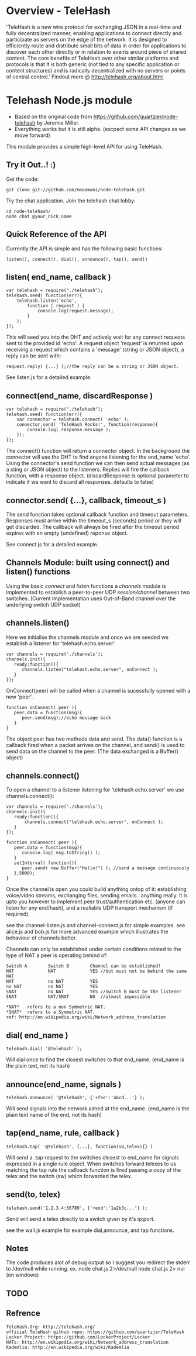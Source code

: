 # Overview - TeleHash

'TeleHash is a new wire protocol for exchanging JSON in a real-time and fully decentralized manner, enabling applications to connect directly and participate as servers on the edge of the network. It is designed to efficiently route and distribute small bits of data in order for applications to discover each other directly or in relation to events around piece of shared content. The core benefits of TeleHash over other similar platforms and protocols is that it is both generic (not tied to any specific application or content structures) and is radically decentralized with no servers or points of central control.' Findout more @ http://telehash.org/about.html

# Telehash Node.js module

* Based on the original code from https://github.com/quartzjer/node-telehash by Jeremie Miller.
* Everything works but it is still alpha. (excpect some API changes as we move forward)

This module provides a simple high-level API for using TeleHash.     

## Try it Out..! :)

Get the code:
    
    git clone git://github.com/mnaamani/node-telehash.git    
    
Try the chat application. Join the telehash chat lobby:

    cd node-telehash/
    node chat @your_nick_name
    
## Quick Reference of the API

Currently the API is simple and has the following basic functions:

    listen(), connect(), dial(), announce(), tap(), send()
    

## listen( end_name, callback )

    var telehash = require("./telehash");
    telehash.seed( function(err){
        telehash.listen('echo',
            function ( request ) {
                console.log(request.message);
            }
        );
    });


This will seed you into the DHT and actively wait for any connect requests sent to the provided id 'echo'. A request object 'request' is returned upon receiving a request which contains a 'message' (string or JSON object), a reply can be sent with:

    request.reply( {...} );//the reply can be a string or JSON object.


See listen.js for a detailed example.

## connect(end_name, discardResponse )

    var telehash = require("./telehash");
    telehash.seed( function(err){
        var connector = telehash.connect( 'echo' );      
        connector.send( 'TeleHash Rocks!', function(response){
            console.log( response.message );
        });      
    });

The connect() function will return a connector object. In the background the connector will use the DHT to find anyone listening for the end_name 'echo'. Using the connector's send function we can then send actual messages (as a sting or JSON object) to the listeners. Replies will fire the callback function, with a response object. (discardResponse is optional parameter to indicate if we want to discard all responses. defaults to false)

## connector.send( {...}, callback, timeout_s )

The send function takes optional callback function and timeout parameters. Responses must arrive within the timeout_s (seconds) period or they will get discarded. The callback will always be fired after the timeout period expires with an empty (undefined) reponse object.

See connect.js for a detailed example.

## Channels Module: built using connect() and listen() functions

Using the basic *connect* and *listen* functions a *channels* module is implemented to establish a peer-to-peer UDP *session/channel* between two switches.
(Current implementation uses Out-of-Band channel over the underlying switch UDP socket)

## channels.listen()

Here we initialise the channels module and once we are seeded we establish a listener for 'telehash.echo.server'. 

    var channels = require('./channels');
    channels.init({
       ready:function(){
          channels.listen("telehash.echo.server", onConnect );
       }		
    });

OnConnect(peer) will be called when a channel is sucessfully opened with a new 'peer'.

    function onConnect( peer ){
       peer.data = function(msg){
          peer.send(msg);//echo message back
       }
    }

The object peer has two methods data and send. The data() function is a callback fired when a packet arrives on the channel, and send() is used to send data on the channel to the peer. (The data exchanged is a Buffer() object)

## channels.connect()

To open a channel to a listener listening for 'telehash.echo.server' we use channels.connect():

    var channels = require('./channels');
    channels.init({
       ready:function(){
           channels.connect("telehash.echo.server", onConnect );
       }		
    });
    
    function onConnect( peer ){
       peer.data = function(msg){
          console.log( msg.toString() );
       }
       setInterval( function(){				
          peer.send( new Buffer("Hello!") ); //send a message continuously 
       },5000);
    }

Once the channel is open you could build anything ontop of it: establishing voice/video streams, exchanging files, sending emails.. anything really.
It is upto you however to implement peer trust/authentication etc. (anyone can listen for any end/hash), and a realiable UDP transport mechanism (if required).

see the channel-listen.js and channel-connect.js for simple examples.
see alice.js and bob.js for more advanced example which illustrates the behaviour of channels better.

Channels can only be established under certain conditions related to the type of NAT a peer is operating behind of:

    Switch A        Switch B        Channel can be established?
    NAT             NAT             YES //but must not be behind the same NAT
    NAT             no NAT          YES
    no NAT          no NAT          YES
    SNAT            no NAT          YES //Switch B must be the listener
    SNAT            NAT/SNAT        NO  //almost impossible

    *NAT*   refers to a non Symmetric NAT.
    *SNAT*  refers to a Symmetric NAT.
    ref: http://en.wikipedia.org/wiki/Network_address_translation
    
## dial( end_name )

    telehash.dial( '@telehash' );
    
Will dial once to find the closest switches to that end_name. (end_name is the plain text, not its hash)

## announce(end_name, signals )

    telehash.announce( '@telehash', {'+foo':'abcd...'} );
    
Will send signals into the network aimed at the end_name. (end_name is the plain text name of the end, not its hash)

## tap(end_name, rule, callback )

    telehash.tap( '@telehash', {...}, function(sw,telex){} )
    
Will send a .tap request to the switches closest to end_name for signals expressed in a single rule object. When switches forward telexes to us matching the tap rule the callback function is fired passing a copy of the telex and the switch (sw) which forwarded the telex.

## send(to, telex)

    telehash.send('1.2.3.4:56789', {'+end':'1a2b3c...'} );
    
Send will send a telex directly to a switch given by it's ip:port.

see the wall.js example for example dial,announce, and tap functions.

## Notes

The code produces alot of debug output so I suggest you redirect the stderr to /dev/null while running.
    ex. node chat.js 2>/dev/null
        node chat.js 2> nul         (on windows)        

## TODO


## Refrence
    TeleHash.Org: http://telehash.org/
    official TeleHash github repo: https://github.com/quartzjer/TeleHash
    Locker Project: https://github.com/LockerProject/Locker
    NATs: http://en.wikipedia.org/wiki/Network_address_translation
    Kademlia: http://en.wikipedia.org/wiki/Kademlia


